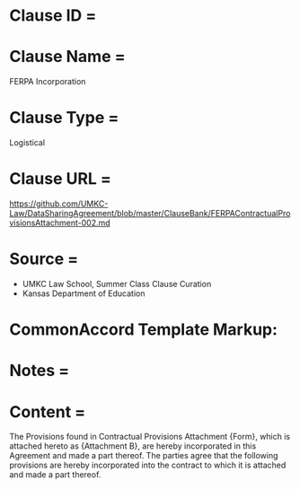 # Clause ID = 


# Clause Name = 
FERPA Incorporation

# Clause Type =
Logistical

# Clause URL = 
https://github.com/UMKC-Law/DataSharingAgreement/blob/master/ClauseBank/FERPAContractualProvisionsAttachment-002.md
# Source = 
* UMKC Law School, Summer Class Clause Curation
* Kansas Department of Education 

# CommonAccord Template Markup:   

# Notes = 

# Content = 
The Provisions found in Contractual Provisions Attachment {Form}, which is attached hereto as {Attachment B}, are hereby incorporated in this Agreement and made a part thereof. The parties agree that the following provisions are hereby incorporated into the contract to which it is attached and made a part thereof.
